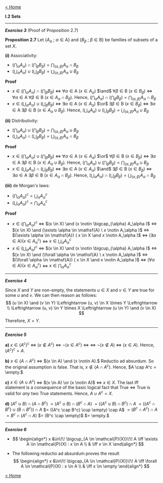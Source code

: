 [< Home](/index.html)



**I.2   Sets**



---

***Exercise 3***
(Proof of Proposition 2.7)

**Proposition 2.7**   Let $\{ A_\alpha\ ;\ \alpha \in \mathsf{A} \}$ and $\{ B_\beta\ ;\ \beta \in \mathsf{B} \}$ be families of subsets of a set $X.$

**(i)** Associativity: 

* $( \bigcap_{\alpha} A_\alpha) \cap ( \bigcap_{\beta} B_\beta ) = \bigcap_{(\alpha, \beta)} A_\alpha \cap B_\beta$ 
* $( \bigcup_{\alpha} A_\alpha ) \cup ( \bigcup_{\beta} B_\beta ) = \bigcup_{(\alpha, \beta)} A_\alpha \cup B_\beta$ 

**Proof** 

* $x \in ( \bigcap_{\alpha} A_\alpha ) \cap ( \bigcap_{\beta} B_\beta )$ $\iff$ $\forall \alpha \in \mathsf{A} \ (x \in A_\alpha)$ $\and$ $\forall \beta \in \mathsf{B}\ (x \in B_\beta)$ $\iff$ $\forall \alpha \in \mathsf{A}\ \forall \beta \in \mathsf{B}\ (x \in A_\alpha \cap B_\beta).$ Hence, $( \bigcap_{\alpha} A_\alpha) \cap ( \bigcap_{\beta} B_\beta ) = \bigcap_{(\alpha, \beta)} A_\alpha \cap B_\beta$
* $x \in ( \bigcup_{\alpha} A_\alpha ) \cup ( \bigcup_{\beta} B_\beta )$ $\iff$ $\exists \alpha \in \mathsf{A} \ (x \in A_\alpha)$ $\or$ $\exists \beta \in \mathsf{B}\ (x \in B_\beta)$ $\iff$ $\exists \alpha \in \mathsf{A}\ \exists \beta \in \mathsf{B}\ (x \in A_\alpha \cup B_\beta).$ Hence, $( \bigcup_{\alpha} A_\alpha) \cup ( \bigcup_{\beta} B_\beta ) = \bigcup_{(\alpha, \beta)} A_\alpha \cup B_\beta$

**(ii)** Distributivity: 

* $( \bigcap_{\alpha} A_\alpha) \cup ( \bigcap_{\beta} B_\beta ) = \bigcap_{(\alpha, \beta)} A_\alpha \cup B_\beta$ 
* $( \bigcup_{\alpha} A_\alpha ) \cap ( \bigcup_{\beta} B_\beta ) = \bigcup_{(\alpha, \beta)} A_\alpha \cap B_\beta$ 

**Proof** 

* $x \in ( \bigcap_{\alpha} A_\alpha ) \cup ( \bigcap_{\beta} B_\beta )$ $\iff$ $\forall \alpha \in \mathsf{A} \ (x \in A_\alpha)$ $\or$ $\forall \beta \in \mathsf{B}\ (x \in B_\beta)$ $\iff$ $\exists \alpha \in \mathsf{A}\ \exists \beta \in \mathsf{B}\ (x \in A_\alpha \cup B_\beta).$ Hence, $( \bigcap_{\alpha} A_\alpha) \cup ( \bigcap_{\beta} B_\beta ) = \bigcap_{(\alpha, \beta)} A_\alpha \cup B_\beta$
* $x \in ( \bigcup_{\alpha} A_\alpha ) \cap ( \bigcup_{\beta} B_\beta )$ $\iff$ $\exists \alpha \in \mathsf{A} \ (x \in A_\alpha)$ $\and$ $\exists \beta \in \mathsf{B}\ (x \in B_\beta)$ $\iff$ $\exists \alpha \in \mathsf{A}\ \exists \beta \in \mathsf{B}\ (x \in A_\alpha \cap B_\beta).$ Hence, $( \bigcup_{\alpha} A_\alpha) \cap ( \bigcup_{\beta} B_\beta ) = \bigcup_{(\alpha, \beta)} A_\alpha \cap B_\beta$

**(iii)** de Morgan's laws: 

* $( \bigcap_{\alpha} A_\alpha)^c = \bigcup_{\alpha} A_\alpha^c$ 
* $( \bigcup_{\alpha} A_\alpha)^c = \bigcap_{\alpha} A_\alpha^c$ 

**Proof** 

* $x \in (\bigcap_{\alpha} A_\alpha)^c$ $\iff$ $(x \in X) \and (x \notin \bigcap_{\alpha} A_\alpha )$ $\iff$ $(x \in X) \and (\exists \alpha \in \mathsf{A} \ x \notin A_\alpha )$ $\iff$ $(\exists \alpha \in \mathsf{A}) ( x \in X \and x \notin A_\alpha )$ $\iff$ $(\exists \alpha \in \mathsf{A}) ( x \in A_\alpha^c )$ $\iff$ $x \in \bigcup_{\alpha} A_\alpha^c$ 
* $x \in (\bigcup_{\alpha} A_\alpha)^c$ $\iff$ $(x \in X) \and (x \notin \bigcup_{\alpha} A_\alpha )$ $\iff$ $(x \in X) \and (\forall \alpha \in \mathsf{A} \ x \notin A_\alpha )$ $\iff$ $(\forall \alpha \in \mathsf{A}) ( x \in X \and x \notin A_\alpha )$ $\iff$ $(\forall \alpha \in \mathsf{A}) ( x \in A_\alpha^c )$ $\iff$ $x \in \bigcap_{\alpha} A_\alpha^c$



---

***Exercise 4***

Since $X$ and $Y$ are non-empty, the statements $u \in X$ and $v \in Y$ are true for some $u$ and $v$. We can then reason as follows:
$$
(u \in X) \and (v \in Y) \Leftrightarrow  (u, v) \in X \times Y \Leftrightarrow \\
\Leftrightarrow (u, v) \in Y \times X \Leftrightarrow (u \in Y) \and (v \in X)
$$
Therefore, $X = Y$.



---

***Exercise 5***

**a)**    $x \in (A^c)^c$ $\Leftrightarrow$ $(x \notin A^c)$ $\Leftrightarrow$ $\neg(x \in A^c)$ $\Leftrightarrow$ 
$\Leftrightarrow$ $\neg(x \notin A)$ $\Leftrightarrow$ $(x \in A).$
Hence, $(A^c)^c = A.$



**b)**    $x \in (A \cap A^c)$ $\Leftrightarrow$ $(x \in A) \and (x \notin A).$ 
Reductio ad absurdum. So the original assumption is false. That is, $x \notin (A \cap A^c).$ Hence, $A \cap A^c = \empty.$ 



**c)**    $x \in (A \cup A^c)$ $\Leftrightarrow$ $(x \in A) \or (x \notin A)$ $\Leftrightarrow$ $x \in X.$ 
The last iff statement is a consequence of the basic logical fact that True $\Leftrightarrow$ True is valid for *any* two True statements. 
Hence, $A \cup A^c = X.$ 



**d)**    $(A^c \cup B) \cap (A \cap B^c)$ $= (A^c \cup B) \cap (B^c \cap A)$ $= ((A^c \cup B) \cap B^c) \cap A$ $= ((A^c \cap B^c) \cup (B \cap B^c)) \cap A$ $= ((A^c \cap B^c) \cup \empty) \cap A$ $= (B^c \cap A^c) \cap A$ $= B^c \cap (A^c \cap A)$ $= (B^c \cap \empty)$ $= \empty.$ 





---

***Exercise 6***

* $$
  \begin{align*}
  x &\in\!\! \bigcup_{A \in \mathcal{P}(X)}\!\! A \iff \exists A \in \mathcal{P}(X) : x \in A \\
  & \iff x \in X
  \end{align*}
  $$

* The following reductio ad absurdum proves the result
  $$
  \begin{align*}
  x &\in\!\! \bigcap_{A \in \mathcal{P}(X)}\!\! A \iff \forall A \in \mathcal{P}(X) : x \in A \\
  & \iff x \in \empty
  \end{align*}
  $$



[< Home](/index.html)


